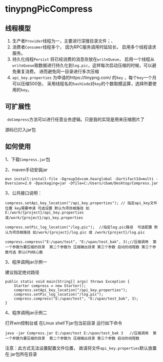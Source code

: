 # tinypngPicCompress

## 线程模型


 1. 生产者`Provider`线程为一，主要进行深搜目录文件；、
 2. 消费者`Consumer`线程多个， 因为RPC服务调用时延较长， 启用多个线程请求服务。
 3. 持久化线程`Persist` 将已经消费的消息存放在`writeQueue`， 启用一个线程从`writeQueue`取数据进行持久化到`log.pic`，这样每次启动压缩的时候，可以避免重复消费。 进而避免同一目录进行多次压缩
 4. `api_key.properties` 为申请的https://tinypng.com/ 的`key`  ，每个`key`一个月可以压缩500张， 采用线程名的`hashCode`对`key`的个数取模运算，选择所要使用的`key`。 
## 可扩展性
` doCompress`方法可以进行任意业务逻辑。只是我的实现是用来压缩图片了

源码已打入jar包

## 如何使用
1、下载`Compress.jar`包

2、maven手动安装jar

`mvn install:install-file -DgroupId=com.hearglobal -DartifactId=multi -Dversion=2.0 -Dpackaging=jar -Dfile=C:/Users/cbam/Desktop/Compress.jar`

3、公共接口说明：

    compress.setApi_key_location("/api_key.properties"); // 指定api_key文件位置 key需要申请 可选设置 默认为项目根路径 如E:/work/{project}/api_key.properties或/work/{project}/api_key.properties

    compress.setPic_log_location("/log.pic");  //指定log.pic路径  可选配置 默认为项目根路径 如/work/{project}/log.pic 或 /work/{project}/log.pic

    compress.compress("E:/upan/test", "E:/upan/test_bak", 3);//压缩调用  第一个参数为要压缩的目录  第二个参数为 压缩输出目录 第三个参数 启动的线程数 第三个参数可选 默认CPU核心数
3、程序调用jar示例一

建议指定绝对路径

    public static void main(String[] args) throws Exception {
        Starter compress = new Starter();
        compress.setApi_key_location("/api_key.properties");
        compress.setPic_log_location("/log.pic");
        compress.compress("E:/upan/test", "E:/upan/test_bak", 3);
    }

4、程序调用jar示例二

打开win控制台或 在Linux shell下jar包当前目录 运行如下命令

    java -jar Compress.jar E:/upan/test E:/upan/test_bak 3   //压缩调用  第一个参数为要压缩的目录  第二个参数为 压缩输出目录 第三个参数 启动的线程数

注意：此方式无法设置配置文件位置， 故请将文件`api_key.properties`默认放置在 jar包所在目录